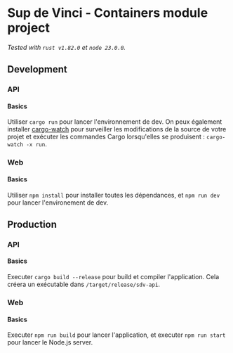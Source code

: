 # Sup de Vinci - Containers module project
*Tested with `rust v1.82.0` et `node 23.0.0`.*
## Development

### API
#### Basics
Utiliser `cargo run` pour lancer l'environnement de dev.
On peux également installer [cargo-watch](https://crates.io/crates/cargo-watch) pour surveiller les modifications de la source de votre projet et exécuter les commandes Cargo lorsqu'elles se produisent : `cargo-watch -x run`.

### Web
#### Basics
Utiliser `npm install` pour installer toutes les dépendances, et `npm run dev` pour lancer l'environement de dev.

## Production
### API
#### Basics
Executer `cargo build --release` pour build et compiler l'application. Cela créera un exécutable dans `/target/release/sdv-api`.

### Web
#### Basics
Executer `npm run build` pour lancer l'application, et executer `npm run start` pour lancer le Node.js server. 

